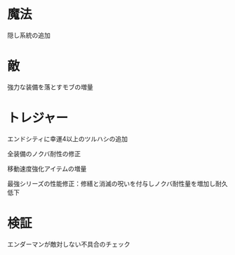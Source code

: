 # 魔法

隠し系統の追加

# 敵

強力な装備を落とすモブの増量

# トレジャー

エンドシティに幸運4以上のツルハシの追加

全装備のノクバ耐性の修正

移動速度強化アイテムの増量

最強シリーズの性能修正：修繕と消滅の呪いを付与しノクバ耐性量を増加し耐久低下

# 検証

エンダーマンが敵対しない不具合のチェック




